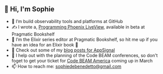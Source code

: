 ## 👋 Hi, I'm Sophie

- 🔭 I’m build observability tools and platforms at GitHub
- ✍️ I wrote a, [Programming Phoenix LiveView](https://pragprog.com/titles/liveview/programming-phoenix-liveview/), available in beta at Pragmatic Bookshelf
- 🤝 I’m the Elixir series editor at Pragmatic Bookshelf, so hit me up if you have an idea for an Elixir book 🙂
- 👀 Check out some of my [blog posts for AppSignal](https://blog.appsignal.com/authors/sophie-debenedetto.html)
- 📢 I help out with the planning of the Code BEAM conferences, so don't foget to get your ticket for [Code BEAM America](https://codebeamamerica.com/) coming up in March 
- 📫 How to reach me: sophiedebenedetto@gmail.com

